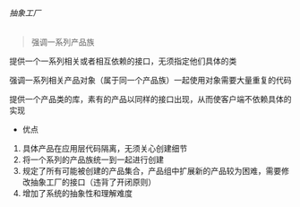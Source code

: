 ###### 抽象工厂

> 强调一系列产品族

提供一个一系列相关或者相互依赖的接口，无须指定他们具体的类

强调一系列相关产品对象（属于同一个产品族）一起使用对象需要大量重复的代码

提供一个产品类的库，素有的产品以同样的接口出现，从而使客户端不依赖具体的实现


- 优点
1. 具体产品在应用层代码隔离，无须关心创建细节
2. 将一个系列的产品族统一到一起进行创建
3. 规定了所有可能被创建的产品集合，产品组中扩展新的产品较为困难，需要修改抽象工厂的接口（违背了开闭原则）
4. 增加了系统的抽象性和理解难度